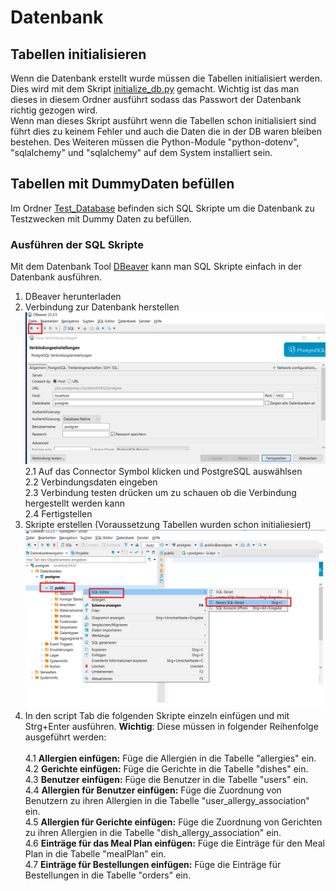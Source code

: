 # Datenbank
## Tabellen initialisieren
Wenn die Datenbank erstellt wurde müssen die Tabellen initialisiert werden. Dies wird mit dem Skript [initialize_db.py](initialize_db.py) gemacht. Wichtig ist das man dieses in diesem Ordner ausführt sodass das Passwort der Datenbank richtig gezogen wird.  
Wenn man dieses Skript ausführt wenn die Tabellen schon initialisiert sind führt dies zu keinem Fehler und auch die Daten die in der DB waren bleiben bestehen. Des Weiteren müssen die Python-Module "python-dotenv", "sqlalchemy" und "sqlalchemy" auf dem System installiert sein.

## Tabellen mit DummyDaten befüllen

Im Ordner [Test_Database](./Test_Database/) befinden sich SQL Skripte um die Datenbank zu Testzwecken mit Dummy Daten zu befüllen.

### Ausführen der SQL Skripte
Mit dem Datenbank Tool [DBeaver](https://dbeaver.io/) kann man SQL Skripte einfach in der Datenbank ausführen.
1. DBeaver herunterladen
2. Verbindung zur Datenbank herstellen
![DBeaver Bild Verbindung herstellen](image.png)
2.1 Auf das Connector Symbol klicken und PostgreSQL auswählsen  
2.2 Verbindungsdaten eingeben  
2.3 Verbindung testen drücken um zu schauen ob die Verbindung hergestellt werden kann  
2.4 Fertigstellen
3. Skripte erstellen (Voraussetzung Tabellen wurden schon initialiesiert)
![alt text](image-1.png)
4. In den script Tab die folgenden Skripte einzeln einfügen und mit Strg+Enter ausführen. **Wichtig**: Diese müssen in folgender Reihenfolge ausgeführt werden:  <br><br>
4.1 **Allergien einfügen:**
   Füge die Allergien in die Tabelle "allergies" ein.  
4.2 **Gerichte einfügen:**
   Füge die Gerichte in die Tabelle "dishes" ein.  
4.3 **Benutzer einfügen:**
   Füge die Benutzer in die Tabelle "users" ein.  
4.4 **Allergien für Benutzer einfügen:**
   Füge die Zuordnung von Benutzern zu ihren Allergien in die Tabelle "user_allergy_association" ein.  
4.5 **Allergien für Gerichte einfügen:**
   Füge die Zuordnung von Gerichten zu ihren Allergien in die Tabelle "dish_allergy_association" ein.  
4.6 **Einträge für das Meal Plan einfügen:**
   Füge die Einträge für den Meal Plan in die Tabelle "mealPlan" ein.  
4.7 **Einträge für Bestellungen einfügen:**
   Füge die Einträge für Bestellungen in die Tabelle "orders" ein.  

